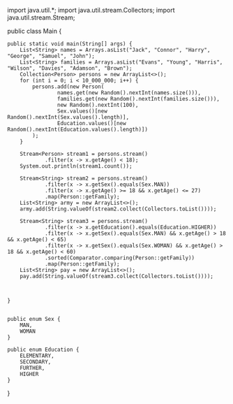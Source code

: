 import java.util.*;
import java.util.stream.Collectors;
import java.util.stream.Stream;

public class Main {

    public static void main(String[] args) {
        List<String> names = Arrays.asList("Jack", "Connor", "Harry", "George", "Samuel", "John");
        List<String> families = Arrays.asList("Evans", "Young", "Harris", "Wilson", "Davies", "Adamson", "Brown");
        Collection<Person> persons = new ArrayList<>();
        for (int i = 0; i < 10_000_000; i++) {
            persons.add(new Person(
                    names.get(new Random().nextInt(names.size())),
                    families.get(new Random().nextInt(families.size())),
                    new Random().nextInt(100),
                    Sex.values()[new Random().nextInt(Sex.values().length)],
                    Education.values()[new Random().nextInt(Education.values().length)])
            );
        }

        Stream<Person> stream1 = persons.stream()
                .filter(x -> x.getAge() < 18);
        System.out.println(stream1.count());

        Stream<String> stream2 = persons.stream()
                .filter(x -> x.getSex().equals(Sex.MAN))
                .filter(x -> x.getAge() >= 18 && x.getAge() <= 27)
                .map(Person::getFamily);
        List<String> army = new ArrayList<>();
        army.add(String.valueOf(stream2.collect(Collectors.toList())));

        Stream<String> stream3 = persons.stream()
                .filter(x -> x.getEducation().equals(Education.HIGHER))
                .filter(x -> x.getSex().equals(Sex.MAN) && x.getAge() > 18 && x.getAge() < 65)
                .filter(x -> x.getSex().equals(Sex.WOMAN) && x.getAge() > 18 && x.getAge() < 60)
                .sorted(Comparator.comparing(Person::getFamily))
                .map(Person::getFamily);
        List<String> pay = new ArrayList<>();
        pay.add(String.valueOf(stream3.collect(Collectors.toList())));



    }


    public enum Sex {
        MAN,
        WOMAN
    }

    public enum Education {
        ELEMENTARY,
        SECONDARY,
        FURTHER,
        HIGHER
    }

}